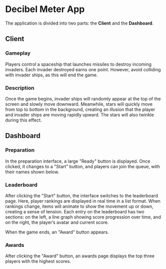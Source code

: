 # Decibel Meter App

The application is divided into two parts: the **Client** and the **Dashboard**.

## Client

### Gameplay

Players control a spaceship that launches missiles to destroy incoming invaders. Each invader destroyed earns one point. However, avoid colliding with invader ships, as this will end the game.

### Description

Once the game begins, invader ships will randomly appear at the top of the screen and slowly move downward. Meanwhile, stars will quickly move from top to bottom in the background, creating an illusion that the player and invader ships are moving rapidly upward. The stars will also twinkle during this effect.

## Dashboard

### Preparation

In the preparation interface, a large "Ready" button is displayed. Once clicked, it changes to a "Start" button, and players can join the queue, with their names shown below.

### Leaderboard

After clicking the "Start" button, the interface switches to the leaderboard page. Here, player rankings are displayed in real time in a list format. When rankings change, items will animate to show the movement up or down, creating a sense of tension. Each entry on the leaderboard has two sections: on the left, a line graph showing score progression over time, and on the right, the player’s avatar and current score.

When the game ends, an "Award" button appears.

### Awards

After clicking the "Award" button, an awards page displays the top three players with the highest scores.

